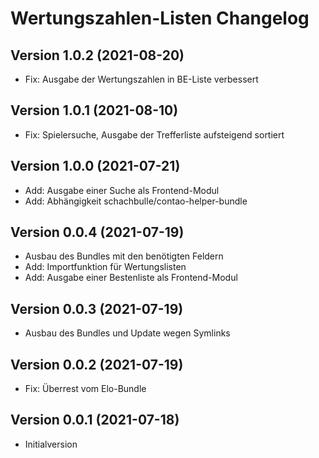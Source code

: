 # Wertungszahlen-Listen Changelog

## Version 1.0.2 (2021-08-20)

* Fix: Ausgabe der Wertungszahlen in BE-Liste verbessert

## Version 1.0.1 (2021-08-10)

* Fix: Spielersuche, Ausgabe der Trefferliste aufsteigend sortiert

## Version 1.0.0 (2021-07-21)

* Add: Ausgabe einer Suche als Frontend-Modul
* Add: Abhängigkeit schachbulle/contao-helper-bundle

## Version 0.0.4 (2021-07-19)

* Ausbau des Bundles mit den benötigten Feldern
* Add: Importfunktion für Wertungslisten
* Add: Ausgabe einer Bestenliste als Frontend-Modul

## Version 0.0.3 (2021-07-19)

* Ausbau des Bundles und Update wegen Symlinks

## Version 0.0.2 (2021-07-19)

* Fix: Überrest vom Elo-Bundle

## Version 0.0.1 (2021-07-18)

* Initialversion
